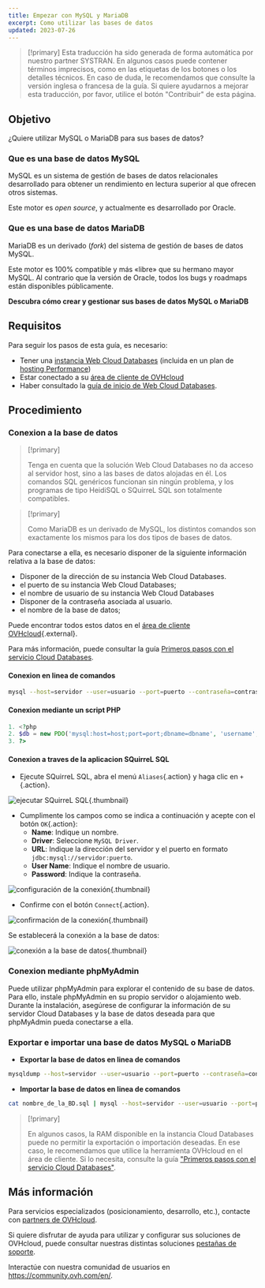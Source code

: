 ```yaml
---
title: Empezar con MySQL y MariaDB
excerpt: Como utilizar las bases de datos
updated: 2023-07-26
---
```


> [!primary]
> Esta traducción ha sido generada de forma automática por nuestro partner SYSTRAN. En algunos casos puede contener términos imprecisos, como en las etiquetas de los botones o los detalles técnicos. En caso de duda, le recomendamos que consulte la versión inglesa o francesa de la guía. Si quiere ayudarnos a mejorar esta traducción, por favor, utilice el botón "Contribuir" de esta página.
>

## Objetivo

¿Quiere utilizar MySQL o MariaDB para sus bases de datos?

### Que es una base de datos MySQL

MySQL es un sistema de gestión de bases de datos relacionales desarrollado para obtener un rendimiento en lectura superior al que ofrecen otros sistemas.

Este motor es *open source*, y actualmente es desarrollado por Oracle.

### Que es una base de datos MariaDB

MariaDB es un derivado (*fork*) del sistema de gestión de bases de datos MySQL.

Este motor es 100% compatible y más «libre» que su hermano mayor MySQL. Al contrario que la versión de Oracle, todos los bugs y roadmaps están disponibles públicamente.

**Descubra cómo crear y gestionar sus bases de datos MySQL o MariaDB**

## Requisitos

Para seguir los pasos de esta guía, es necesario:

- Tener una [instancia Web Cloud Databases](https://www.ovhcloud.com/es/web-cloud/databases/) (incluida en un plan de [hosting Performance](https://www.ovhcloud.com/es/web-hosting/))
- Estar conectado a su [área de cliente de OVHcloud](/links/manager)
- Haber consultado la [guía de inicio de Web Cloud Databases](/pages/web_cloud/web_cloud_databases/starting_with_clouddb).

## Procedimiento

### Conexion a la base de datos

> [!primary]
>
> Tenga en cuenta que la solución Web Cloud Databases no da acceso al servidor host, sino a las bases de datos alojadas en él. Los comandos SQL genéricos funcionan sin ningún problema, y los programas de tipo HeidiSQL o SQuirreL SQL son totalmente compatibles.
> 

> [!primary]
>
> Como MariaDB es un derivado de MySQL, los distintos comandos son exactamente los mismos para los dos tipos de bases de datos.
> 

Para conectarse a ella, es necesario disponer de la siguiente información relativa a la base de datos:

- Disponer de la dirección de su instancia Web Cloud Databases.
- el puerto de su instancia Web Cloud Databases;
- el nombre de usuario de su instancia Web Cloud Databases
- Disponer de la contraseña asociada al usuario.
- el nombre de la base de datos;

Puede encontrar todos estos datos en el [área de cliente OVHcloud](/links/manager){.external}.

Para más información, puede consultar la guía [Primeros pasos con el servicio Cloud Databases](/pages/web_cloud/web_cloud_databases/starting_with_clouddb).

#### Conexion en linea de comandos

```bash
mysql --host=servidor --user=usuario --port=puerto --contraseña=contraseña nombre_de_la_BD
```

#### Conexion mediante un script PHP

```php
1. <?php
2. $db = new PDO('mysql:host=host;port=port;dbname=dbname', 'username', 'password');
3. ?>
```

#### Conexion a traves de la aplicacion SQuirreL SQL

- Ejecute SQuirreL SQL, abra el menú `Aliases`{.action} y haga clic en `+`{.action}.

![ejecutar SQuirreL SQL](images/aliases.png){.thumbnail}

- Cumplimente los campos como se indica a continuación y acepte con el botón `OK`{.action}:
    - **Name**: Indique un nombre.
    - **Driver**: Seleccione `MySQL Driver`.
    - **URL**: Indique la dirección del servidor y el puerto en formato `jdbc:mysql://servidor:puerto`.
    - **User Name**: Indique el nombre de usuario.
    - **Password**: Indique la contraseña.

![configuración de la conexión](images/add-alias.png){.thumbnail}

- Confirme con el botón `Connect`{.action}.

![confirmación de la conexión](images/connect-to-mysql.png){.thumbnail}

Se establecerá la conexión a la base de datos:

![conexión a la base de datos](images/general-dashboard.png){.thumbnail}

### Conexion mediante phpMyAdmin

Puede utilizar phpMyAdmin para explorar el contenido de su base de datos. Para ello, instale phpMyAdmin en su propio servidor o alojamiento web. Durante la instalación, asegúrese de configurar la información de su servidor Cloud Databases y la base de datos deseada para que phpMyAdmin pueda conectarse a ella.

### Exportar e importar una base de datos MySQL o MariaDB

- **Exportar la base de datos en linea de comandos**

```bash
mysqldump --host=servidor --user=usuario --port=puerto --contraseña=contraseña nombre_de_la_BD > nombre_de_la_BD.sql
```

- **Importar la base de datos en linea de comandos**

```bash
cat nombre_de_la_BD.sql | mysql --host=servidor --user=usuario --port=puerto --contraseña=contraseña nombre_de_la_BD
```

> [!primary]
>
> En algunos casos, la RAM disponible en la instancia Cloud Databases puede no permitir la exportación o importación deseadas. En ese caso, le recomendamos que utilice la herramienta OVHcloud en el área de cliente. Si lo necesita, consulte la guía ["Primeros pasos con el servicio Cloud Databases"](/pages/web_cloud/web_cloud_databases/starting_with_clouddb).
>

## Más información

Para servicios especializados (posicionamiento, desarrollo, etc.), contacte con [partners de OVHcloud](/links/partner).

Si quiere disfrutar de ayuda para utilizar y configurar sus soluciones de OVHcloud, puede consultar nuestras distintas soluciones [pestañas de soporte](/links/support).

Interactúe con nuestra comunidad de usuarios en <https://community.ovh.com/en/>.
